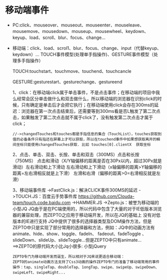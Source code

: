 # 移动端事件

- PC:click、mouseover、mouseout、mouseenter、mouseleave、mousemove、mousedown、mouseup、mousewheel、keydown、keyup、load、scroll、blur、focus、change...

- 移动端：click、load、scrol1、blur、focus、change、input（代替keyup、keydown）...
    TOUCH事件模型(处理单手指操作)、GESTURE事件模型（处理多手指操作）

    TOUCH:touchstart、touchmove、touchend、touchcancle

    GESTURE:gesturestart、gesturechange、gestureend

    1、click：在移动端click属于单击事件，不是点击事件；在移动端的项目中我么经常会区分单击做什么和双击做什么，所以移动端的浏览器在识别click的时候，只有确定是单击后才会把它执行；在移动端使用click会存在300ms的延迟：浏览器在第一次点击结束后，还需要等到300ms看是否L触发了第二次点击，如果触发了第二次点击就不属于click了，没有触发第二次点击才属于click；

      //->changedTouches和touches都是手指信息的集合（TouchList），touches获取到值的必备条件只有指还在屏幕上才可以获取，所以在touchend事件中如果想获取离开的瞬间坐标只能使用changedTouches获取. 比如 touches[0].clientX  获取坐标

    2、点击、单击、双击、长按、单击和双击（300MS）点击和长按（750MS）
      点击和滑动（X/Y轴偏移的距离是否在30Px以内，超过30Px就是滑动）左右滑动和上下滑动
      左右滑动和上下滑动（x轴偏移的距离>Y轴偏移的距离=左右滑相反就是上下滑）
      左滑和右滑（偏移的距离>0=右滑相反就是左滑）


    3、移动端事件库
      ->FastClick.js：解决CLICK事件300MS的延迟
      ->TOUCH.JS：百度云手势事件库 https://github.com/Clouda-team/touch.code.baidu.com
      ->HAMMER.JS
      ->Zepto.js：被誉为移动端的小型JQ JQ由于是在PC端使用的，所以代码中包含了大量的对于IE低版本浏览器的兼容处理，而ZEPTO之应用于移动端开发，所以在JQ的基础上      没有对低版本的IE进行支持
      JQ中提供了很多的选择器类型及DOM操作方法，但是ZEPTO中只是实现了部分常用的选择器和方法，例如：JQ中的动画方法有animate、hide、show、toggle、fadeIn、     fadeout、fadeToggle
      、slideDown、slideUp、slideToggle...但是ZEPTO中只有animate...
      ==>ZEPTO的原代码大小比Jq小很多: 小型jQuery

      ZEPTO专门为移动端开发而诞生，所以相对于JQ来说更适合移动端：
      ZEPTO的animate动画方法支持了Css3动画的操作ZEPTO专门的准备了移动端常用的事件操作：tap、singleTap、doubleTap、1ongTap、swipe、swipeUp、swipeDown、swipeLeft、swipeRight...
